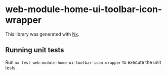 # web-module-home-ui-toolbar-icon-wrapper

This library was generated with [Nx](https://nx.dev).

## Running unit tests

Run `nx test web-module-home-ui-toolbar-icon-wrapper` to execute the unit tests.
